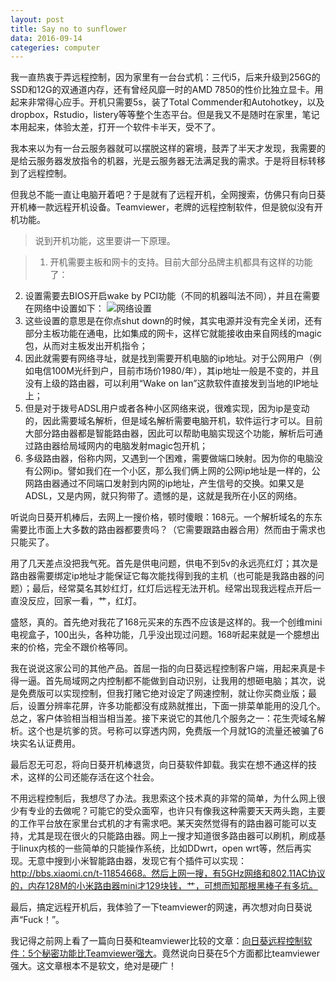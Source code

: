 ```yaml
---
layout: post
title: Say no to sunflower
data: 2016-09-14
categeries: computer
---
```

我一直热衷于弄远程控制，因为家里有一台台式机：三代i5，后来升级到256G的SSD和12G的双通道内存，还有曾经风靡一时的AMD 7850的性价比独立显卡。用起来非常得心应手。开机只需要5s，装了Total Commender和Autohotkey，以及dropbox，Rstudio，listery等等整个生态平台。但是我又不是随时在家里，笔记本用起来，体验太差，打开一个软件卡半天，受不了。

我本来以为有一台云服务器就可以摆脱这样的窘境，鼓弄了半天才发现，我需要的是给云服务器发放指令的机器，光是云服务器无法满足我的需求。于是将目标转移到了远程控制。

但我总不能一直让电脑开着吧？于是就有了远程开机，全网搜索，仿佛只有向日葵开机棒一款远程开机设备。Teamviewer，老牌的远程控制软件，但是貌似没有开机功能。

> 说到开机功能，这里要讲一下原理。

>1. 开机需要主板和网卡的支持。目前大部分品牌主机都具有这样的功能了：
2. 设置需要去BIOS开启wake by PCI功能（不同的机器叫法不同），并且在需要在网络中设置如下：
![网络设置](http://ocmk8pdgu.bkt.clouddn.com/2300c99b7022fee36bcdaeb8c523f09d.png)
3. 这些设置的意思是在你点shut down的时候，其实电源并没有完全关闭，还有部分主板功能在通电，比如集成的网卡，这样它就能接收由来自网线的magic包，从而对主板发出开机指令；
4. 因此就需要有网络寻址，就是找到需要开机电脑的ip地址。对于公网用户（例如电信100M光纤到户，目前市场价1980/年），其ip地址一般是不变的，并且没有上级的路由器，可以利用“Wake on lan”这款软件直接发到当地的IP地址上；
5. 但是对于拨号ADSL用户或者各种小区网络来说，很难实现，因为ip是变动的，因此需要域名解析，但是域名解析需要电脑开机，软件运行才可以。目前大部分路由器都是智能路由器，因此可以帮助电脑实现这个功能，解析后可通过路由器给局域网内的电脑发射magic包开机；
6. 多级路由器，俗称内网，又遇到一个困难，需要做端口映射。因为你的电脑没有公网ip。譬如我们在一个小区，那么我们俩上网的公网ip地址是一样的，公网路由器通过不同端口发射到内网的ip地址，产生信号的交换。如果又是ADSL，又是内网，就只狗带了。遗憾的是，这就是我所在小区的网络。

听说向日葵开机棒后，去网上一搜价格，顿时傻眼：168元。一个解析域名的东东需要比市面上大多数的路由器都要贵吗？（它需要跟路由器合用）然而由于需求也只能买了。

用了几天差点没把我气死。首先是供电问题，供电不到5v的永远亮红灯；其次是路由器需要绑定ip地址才能保证它每次能找得到我的主机（也可能是我路由器的问题）；最后，经常莫名其妙红灯，红灯后远程无法开机。经常出现我远程点开后一直没反应，回家一看，艹，红灯。

盛怒，真的。首先绝对我花了168元买来的东西不应该是这样的。我一个创维mini电视盒子，100出头，各种功能，几乎没出现过问题。168听起来就是一个臆想出来的价格，完全不跟价格等同。

我在说说这家公司的其他产品。首屈一指的向日葵远程控制客户端，用起来真是卡得一逼。首先局域网之内控制都不能做到自动识别，让我用的想砸电脑；其次，说是免费版可以实现控制，但我打赌它绝对设定了网速控制，就让你买商业版；最后，设置分辨率花屏，许多功能都没有成熟就推出，下面一排菜单能用的没几个。总之，客户体验相当相当相当差。接下来说它的其他几个服务之一：花生壳域名解析。这个也是坑爹的货。号称可以穿透内网，免费版一个月就1G的流量还被骗了6块实名认证费用。

最后忍无可忍，将向日葵开机棒退货，向日葵软件卸载。我实在想不通这样的技术，这样的公司还能存活在这个社会。

不用远程控制后，我想尽了办法。我思索这个技术真的非常的简单，为什么网上很少有专业的去做呢？可能它的受众面窄，也许只有像我这种需要天天两头跑，主要的工作平台放在家里台式机的才有需求吧。某天突然觉得有的路由器可能可以支持，尤其是现在很火的只能路由器。网上一搜才知道很多路由器可以刷机，刷成基于linux内核的一些简单的只能操作系统，比如DDwrt，open wrt等，然后再实现。无意中搜到小米智能路由器，发现它有个插件可以实现：http://bbs.xiaomi.cn/t-11854668。然后上网一搜，有5GHz网络和802.11AC协议的，内存128M的小米路由器mini才129块钱，艹，可想而知那根黑棒子有多坑。

最后，搞定远程开机后，我体验了一下teamviewer的网速，再次想对向日葵说声“Fuck！”。

我记得之前网上看了一篇向日葵和teamviewer比较的文章：[向日葵远程控制软件：5个秘密功能比Teamviewer强大](http://www.ituring.com.cn/article/208505)。竟然说向日葵在5个方面都比teamviewer强大。这文章根本不是软文，绝对是硬广！
